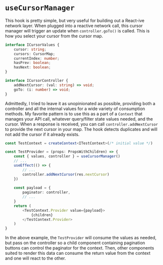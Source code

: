 # `useCursorManager`

This hook is pretty simple, but very useful for building out a React-ive network layer. 
When plugged into a reactive network call, this cursor manager will trigger an update 
when `controller.goTo()` is called. This is how you select your cursor from the cursor map.

```typescript
interface ICursorValues {
    cursor: string;
    cursors: CursorMap;
    currentIndex: number;
    hasPrev: boolean;
    hasNext: boolean;
}

interface ICursorController {
    addNextCursor: (val: string) => void;
    goTo: (i: number) => void;
}
```

Admittedly, I tried to leave it as unopinionated as possible, providing both a 
controller and all the internal values for a wide variety of consumption methods. 
My favorite pattern is to use this as a part of a `Context` that manages your API call, 
whatever query/filter state values needed, and the cursor. When a response is received, 
you can call `controller.addNextCursor` to provide the next cursor in your map. The hook
detects duplicates and will not add the cursor if it already exists.

```typescript
const TestContext = createContext<ITestContext>(/* initial value */)

const TestProvider = (props: PropsWithChildren) => {
    const { values, controller } = useCursorManager()
    // ... 
    useEffect(() => {
        // ...
        controller.addNextCursor(res.nextCursor)
    })
    
    const payload = { 
        paginator: controller,
        // ...
    }
    return (
        <TestContext.Provider value={payload}>
            {children}
        </TestContext.Provider>
    )
}
```

In the above example, the `TestProvider` will consume the values as needed, 
but pass on the controller so a child component containing pagination buttons 
can control the paginator for the context. Then, other components suited to render 
this data can consume the return value from the context and one will react to the other. 